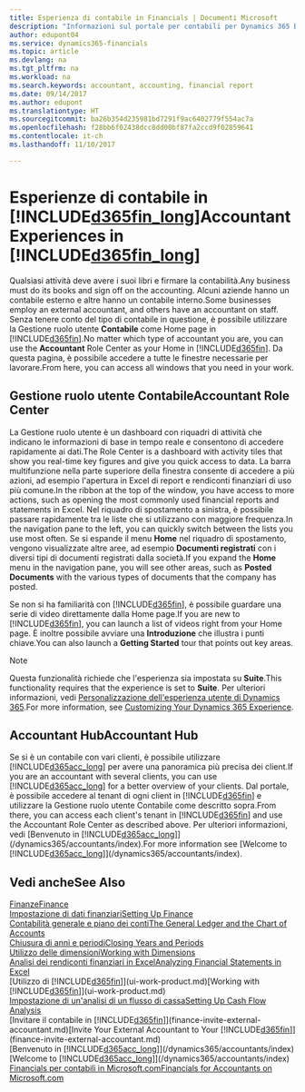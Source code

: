 ```yaml
---
title: Esperienza di contabile in Financials | Documenti Microsoft
description: "Informazioni sul portale per contabili per Dynamics 365 Business edition e la Gestione ruolo utente Contabile che supporta i contabili interni ed esterni nella società client."
author: edupont04
ms.service: dynamics365-financials
ms.topic: article
ms.devlang: na
ms.tgt_pltfrm: na
ms.workload: na
ms.search.keywords: accountant, accounting, financial report
ms.date: 09/14/2017
ms.author: edupont
ms.translationtype: HT
ms.sourcegitcommit: ba26b354d235981bd7291f9ac6402779f554ac7a
ms.openlocfilehash: f28bb6f02438dcc8dd00bf87fa2ccd9f02859641
ms.contentlocale: it-ch
ms.lasthandoff: 11/10/2017

---
```

# <a name="accountant-experiences-in-included365finlongincludesd365finlongmdmd"></a><span data-ttu-id="e6f33-103">Esperienze di contabile in [!INCLUDE[d365fin_long](includes/d365fin_long_md.md)]</span><span class="sxs-lookup"><span data-stu-id="e6f33-103">Accountant Experiences in [!INCLUDE[d365fin_long](includes/d365fin_long_md.md)]</span></span>
<span data-ttu-id="e6f33-104">Qualsiasi attività deve avere i suoi libri e firmare la contabilità.</span><span class="sxs-lookup"><span data-stu-id="e6f33-104">Any business must do its books and sign off on the accounting.</span></span> <span data-ttu-id="e6f33-105">Alcuni aziende hanno un contabile esterno e altre hanno un contabile interno.</span><span class="sxs-lookup"><span data-stu-id="e6f33-105">Some businesses employ an external accountant, and others have an accountant on staff.</span></span> <span data-ttu-id="e6f33-106">Senza tenere conto del tipo di contabile in questione, è possibile utilizzare la Gestione ruolo utente **Contabile** come Home page in [!INCLUDE[d365fin](includes/d365fin_md.md)].</span><span class="sxs-lookup"><span data-stu-id="e6f33-106">No matter which type of accountant you are, you can use the **Accountant** Role Center as your Home in [!INCLUDE[d365fin](includes/d365fin_md.md)].</span></span> <span data-ttu-id="e6f33-107">Da questa pagina, è possibile accedere a tutte le finestre necessarie per lavorare.</span><span class="sxs-lookup"><span data-stu-id="e6f33-107">From here, you can access all windows that you need in your work.</span></span>  

## <a name="accountant-role-center"></a><span data-ttu-id="e6f33-108">Gestione ruolo utente Contabile</span><span class="sxs-lookup"><span data-stu-id="e6f33-108">Accountant Role Center</span></span>
<span data-ttu-id="e6f33-109">La Gestione ruolo utente è un dashboard con riquadri di attività che indicano le informazioni di base in tempo reale e consentono di accedere rapidamente ai dati.</span><span class="sxs-lookup"><span data-stu-id="e6f33-109">The Role Center is a dashboard with activity tiles that show you real-time key figures and give you quick access to data.</span></span> <span data-ttu-id="e6f33-110">La barra multifunzione nella parte superiore della finestra consente di accedere a più azioni, ad esempio l'apertura in Excel di report e rendiconti finanziari di uso più comune.</span><span class="sxs-lookup"><span data-stu-id="e6f33-110">In the ribbon at the top of the window, you have access to more actions, such as opening the most commonly used financial reports and statements in Excel.</span></span> <span data-ttu-id="e6f33-111">Nel riquadro di spostamento a sinistra, è possibile passare rapidamente tra le liste che si utilizzano con maggiore frequenza.</span><span class="sxs-lookup"><span data-stu-id="e6f33-111">In the navigation pane to the left, you can quickly switch between the lists you use most often.</span></span> <span data-ttu-id="e6f33-112">Se si espande il menu **Home** nel riquadro di spostamento, vengono visualizzate altre aree, ad esempio **Documenti registrati** con i diversi tipi di documenti registrati dalla società.</span><span class="sxs-lookup"><span data-stu-id="e6f33-112">If you expand the **Home** menu in the navigation pane, you will see other areas, such as **Posted Documents** with the various types of documents that the company has posted.</span></span>  

<span data-ttu-id="e6f33-113">Se non si ha familiarità con [!INCLUDE[d365fin](includes/d365fin_md.md)], è possibile guardare una serie di video direttamente dalla Home page.</span><span class="sxs-lookup"><span data-stu-id="e6f33-113">If you are new to [!INCLUDE[d365fin](includes/d365fin_md.md)], you can launch a list of videos right from your Home page.</span></span> <span data-ttu-id="e6f33-114">È inoltre possibile avviare una **Introduzione** che illustra i punti chiave.</span><span class="sxs-lookup"><span data-stu-id="e6f33-114">You can also launch a **Getting Started** tour that points out key areas.</span></span>  

> [!NOTE]  
>  <span data-ttu-id="e6f33-115">Questa funzionalità richiede che l'esperienza sia impostata su **Suite**.</span><span class="sxs-lookup"><span data-stu-id="e6f33-115">This functionality requires that the experience is set to **Suite**.</span></span> <span data-ttu-id="e6f33-116">Per ulteriori informazioni, vedi [Personalizzazione dell'esperienza utente di Dynamics 365](ui-experiences.md).</span><span class="sxs-lookup"><span data-stu-id="e6f33-116">For more information, see [Customizing Your Dynamics 365 Experience](ui-experiences.md).</span></span>  

## <a name="accountant-hub"></a><span data-ttu-id="e6f33-117">Accountant Hub</span><span class="sxs-lookup"><span data-stu-id="e6f33-117">Accountant Hub</span></span>
<span data-ttu-id="e6f33-118">Se si è un contabile con vari clienti, è possibile utilizzare [!INCLUDE[d365acc_long](includes/d365acc_long_md.md)] per avere una panoramica più precisa dei client.</span><span class="sxs-lookup"><span data-stu-id="e6f33-118">If you are an accountant with several clients, you can use [!INCLUDE[d365acc_long](includes/d365acc_long_md.md)] for a better overview of your clients.</span></span> <span data-ttu-id="e6f33-119">Dal portale, è possibile accedere al tenant di ogni client in [!INCLUDE[d365fin](includes/d365fin_md.md)] e utilizzare la Gestione ruolo utente Contabile come descritto sopra.</span><span class="sxs-lookup"><span data-stu-id="e6f33-119">From there, you can access each client's tenant in [!INCLUDE[d365fin](includes/d365fin_md.md)] and use the Accountant Role Center as described above.</span></span> <span data-ttu-id="e6f33-120">Per ulteriori informazioni, vedi [Benvenuto in [!INCLUDE[d365acc_long](includes/d365acc_long_md.md)]](/dynamics365/accountants/index).</span><span class="sxs-lookup"><span data-stu-id="e6f33-120">For more information see [Welcome to [!INCLUDE[d365acc_long](includes/d365acc_long_md.md)]](/dynamics365/accountants/index).</span></span>  

## <a name="see-also"></a><span data-ttu-id="e6f33-121">Vedi anche</span><span class="sxs-lookup"><span data-stu-id="e6f33-121">See Also</span></span>
[<span data-ttu-id="e6f33-122">Finanze</span><span class="sxs-lookup"><span data-stu-id="e6f33-122">Finance</span></span>](finance.md)  
[<span data-ttu-id="e6f33-123">Impostazione di dati finanziari</span><span class="sxs-lookup"><span data-stu-id="e6f33-123">Setting Up Finance</span></span>](finance-setup-finance.md)  
[<span data-ttu-id="e6f33-124">Contabilità generale e piano dei conti</span><span class="sxs-lookup"><span data-stu-id="e6f33-124">The General Ledger and the Chart of Accounts</span></span>](finance-general-ledger.md)  
[<span data-ttu-id="e6f33-125">Chiusura di anni e periodi</span><span class="sxs-lookup"><span data-stu-id="e6f33-125">Closing Years and Periods</span></span>](year-close-years-periods.md)  
[<span data-ttu-id="e6f33-126">Utilizzo delle dimensioni</span><span class="sxs-lookup"><span data-stu-id="e6f33-126">Working with Dimensions</span></span>](finance-dimensions.md)  
[<span data-ttu-id="e6f33-127">Analisi dei rendiconti finanziari in Excel</span><span class="sxs-lookup"><span data-stu-id="e6f33-127">Analyzing Financial Statements in Excel</span></span>](finance-analyze-excel.md)  
<span data-ttu-id="e6f33-128">[Utilizzo di [!INCLUDE[d365fin](includes/d365fin_md.md)]](ui-work-product.md)</span><span class="sxs-lookup"><span data-stu-id="e6f33-128">[Working with [!INCLUDE[d365fin](includes/d365fin_md.md)]](ui-work-product.md)</span></span>  
[<span data-ttu-id="e6f33-129">Impostazione di un'analisi di un flusso di cassa</span><span class="sxs-lookup"><span data-stu-id="e6f33-129">Setting Up Cash Flow Analysis</span></span>](finance-setup-cash-flow-analyses.md)  
<span data-ttu-id="e6f33-130">[Invitare il contabile in [!INCLUDE[d365fin](includes/d365fin_md.md)]](finance-invite-external-accountant.md)</span><span class="sxs-lookup"><span data-stu-id="e6f33-130">[Invite Your External Accountant to Your [!INCLUDE[d365fin](includes/d365fin_md.md)]](finance-invite-external-accountant.md)</span></span>  
<span data-ttu-id="e6f33-131">[Benvenuto in [!INCLUDE[d365acc_long](includes/d365acc_long_md.md)]](/dynamics365/accountants/index)</span><span class="sxs-lookup"><span data-stu-id="e6f33-131">[Welcome to [!INCLUDE[d365acc_long](includes/d365acc_long_md.md)]](/dynamics365/accountants/index)</span></span>  
[<span data-ttu-id="e6f33-132">Financials per contabili in Microsoft.com</span><span class="sxs-lookup"><span data-stu-id="e6f33-132">Financials for Accountants on Microsoft.com</span></span>](https://www.microsoft.com/en-us/dynamics365/financial-insights-for-accountants)  

